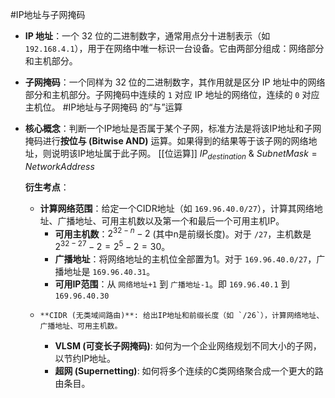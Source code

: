 #IP地址与子网掩码 
*   **IP 地址**：一个 32 位的二进制数字，通常用点分十进制表示（如 `192.168.4.1`），用于在网络中唯一标识一台设备。它由两部分组成：网络部分和主机部分。
*   **子网掩码**：一个同样为 32 位的二进制数字，其作用就是区分 IP 地址中的网络部分和主机部分。子网掩码中连续的 `1` 对应 IP 地址的网络位，连续的 `0` 对应主机位。
#IP地址与子网掩码 的“与”运算
*   **核心概念**：判断一个IP地址是否属于某个子网，标准方法是将该IP地址和子网掩码进行**按位与 (Bitwise AND)** 运算。如果得到的结果等于该子网的网络地址，则说明该IP地址属于此子网。  [[位运算]]
    $IP_{destination} \ \& \ SubnetMask = NetworkAddress$

	 **衍生考点**：
    *   **计算网络范围**：给定一个CIDR地址（如 `169.96.40.0/27`），计算其网络地址、广播地址、可用主机数以及第一个和最后一个可用主机IP。
        *   **可用主机数**：$2^{32-n} - 2$ (其中n是前缀长度)。对于 `/27`，主机数是 $2^{32-27} - 2 = 2^5 - 2 = 30$。
        *   **广播地址**：将网络地址的主机位全部置为1。对于 `169.96.40.0/27`，广播地址是 `169.96.40.31`。
        *   **可用IP范围**：从 `网络地址+1` 到 `广播地址-1`。即 `169.96.40.1` 到 `169.96.40.30`
    *     **CIDR (无类域间路由)**: 给出IP地址和前缀长度（如 `/26`），计算网络地址、广播地址、可用主机数。
        *   **VLSM (可变长子网掩码)**: 如何为一个企业网络规划不同大小的子网，以节约IP地址。
        *   **超网 (Supernetting)**: 如何将多个连续的C类网络聚合成一个更大的路由条目。